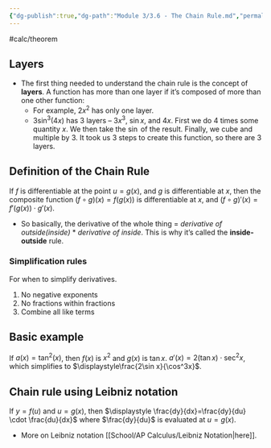 ```yaml
---
{"dg-publish":true,"dg-path":"Module 3/3.6 - The Chain Rule.md","permalink":"/module-3/3-6-the-chain-rule/","created":"","updated":""}
---
```


#calc/theorem 
## Layers
- The first thing needed to understand the chain rule is the concept of **layers**. A function has more than one layer if it’s composed of more than one other function:
	- For example, $2x^2$ has only one layer. 
	- $3\sin^3(4x)$ has 3 layers – $3x^3$, $\sin x$, and $4x$. First we do $4$ times some quantity $x$. We then take the $\sin$ of the result. Finally, we cube and multiple by $3$. It took us 3 steps to create this function, so there are 3 layers.
## Definition of the Chain Rule
If $f$ is differentiable at the point $u=g(x)$, and $g$ is differentiable at 
$x$, then the composite function $(f\circ g)(x)= f(g(x))$ is differentiable at $x$, and $(f\circ g)'(x)=f'(g(x))\cdot g'(x)$.
- So basically, the derivative of the whole thing = *derivative of outside(inside)* * *derivative of inside*. This is why it’s called the **inside-outside** rule.
### Simplification rules
For when to simplify derivatives.
1. No negative exponents
2. No fractions within fractions
3. Combine all like terms
## Basic example
If $a(x)= \tan^2(x)$, then $f(x)$ is $x^2$ and $g(x)$ is $\tan x$. $a'(x)=2(\tan x)\cdot \sec^2x$, which simplifies to $\displaystyle\frac{2\sin x}{\cos^3x}$.
## Chain rule using Leibniz notation
If $y=f(u)$ and $u=g(x)$, then $\displaystyle \frac{dy}{dx}=\frac{dy}{du} \cdot \frac{du}{dx}$ where $\frac{dy}{du}$ is evaluated at $u=g(x)$.
- More on Leibniz notation [[School/AP Calculus/Leibniz Notation\|here]].